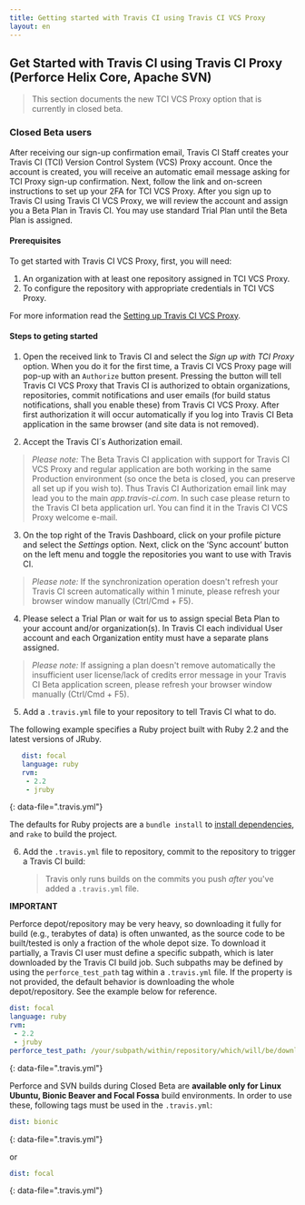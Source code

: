 ```yaml
---
title: Getting started with Travis CI using Travis CI VCS Proxy
layout: en
---
```


## Get Started with Travis CI using Travis CI Proxy (Perforce Helix Core, Apache SVN)

<blockquote class="beta">
  <p>
    This section documents the new TCI VCS Proxy option that is currently in closed beta.
  </p>
</blockquote>

### Closed Beta users

After receiving our sign-up confirmation email, Travis CI Staff creates your Travis CI (TCI) Version Control System (VCS) Proxy account. Once the account is created, you will receive an automatic email message asking for TCI Proxy sign-up confirmation. Next, follow the link and on-screen instructions to set up your 2FA for TCI VCS Proxy.
After you sign up to Travis CI using Travis CI VCS Proxy, we will review the account and assign you a Beta Plan in Travis CI. You may use standard Trial Plan until the Beta Plan is assigned. 

#### Prerequisites

To get started with Travis CI VCS Proxy, first, you will need:

1. An organization with at least one repository assigned in TCI VCS Proxy. 
2. To configure the repository with appropriate credentials in TCI VCS Proxy. 

For more information read the [Setting up Travis CI VCS Proxy](/user/travis-ci-vcs-proxy/).

#### Steps to geting started

1. Open the received link to Travis CI and select the *Sign up with TCI Proxy* option.
When you do it for the first time, a Travis CI VCS Proxy page will pop-up with an `Authorize` button present. Pressing the button will tell Travis CI VCS Proxy that Travis CI is authorized to obtain organizations, repositories, commit notifications and user emails (for build status notifications, shall you enable these) from Travis CI VCS Proxy. After first authorization it will occur automatically if you log into Travis CI Beta application in the same browser (and site data is not removed).

2. Accept the Travis CI´s Authorization email. 
> *Please note:* The Beta Travis CI application with support for Travis CI VCS Proxy and regular application are both working in the same Production environment (so once the beta is closed, you can preserve all set up if you wish to). Thus Travis CI Authorization email link may lead you to the main *app.travis-ci.com*. In such case please return to the Travis CI beta application url. You can find it in the Travis CI VCS Proxy welcome e-mail.

3. On the top right of the Travis Dashboard, click on your profile picture and select the *Settings* option. Next, click on the ‘Sync account’ button on the left menu and toggle the repositories you want to use with Travis CI. 
> *Please note:* If the synchronization operation doesn't refresh your Travis CI screen automatically within 1 minute, please refresh your browser window manually (Ctrl/Cmd + F5).

4. Please select a Trial Plan or wait for us to assign special Beta Plan to your account and/or organization(s). In Travis CI each individual User account and each Organization entity must have a separate plans assigned.
> *Please note:* If assigning a plan doesn't remove automatically the insufficient user license/lack of credits error message in your Travis CI Beta application screen, please refresh your browser window manually (Ctrl/Cmd + F5).

5. Add a `.travis.yml` file to your repository to tell Travis CI what to do.

The following example specifies a Ruby project built with Ruby 2.2 and the latest versions of JRuby.

```yaml
   dist: focal
   language: ruby
   rvm:
    - 2.2
    - jruby
   ```
{: data-file=".travis.yml"}

The defaults for Ruby projects are a `bundle install` to [install dependencies](/user/job-lifecycle/#customizing-the-installation-phase), and `rake` to build the project.

6. Add the `.travis.yml` file to repository, commit to the repository to trigger a Travis CI build:

   > Travis only runs builds on the commits you push *after* you've added a `.travis.yml` file.

 **IMPORTANT**

Perforce depot/repository may be very heavy, so downloading it fully for build (e.g., terabytes of data) is often unwanted, as the source code to be built/tested is only a fraction of the whole depot size. To download it partially, a Travis CI user must define a specific subpath, which is later downloaded by the Travis CI build job. Such subpaths may be defined by using the `perforce_test_path` tag within a `.travis.yml` file. If the property is not provided, the default behavior is downloading the whole depot/repository. See the example below for reference.

   ```yaml
   dist: focal
   language: ruby
   rvm:
    - 2.2
    - jruby
   perforce_test_path: /your/subpath/within/repository/which/will/be/downloaded
   ```
   {: data-file=".travis.yml"}


Perforce and SVN builds during Closed Beta are **available only for Linux Ubuntu, Bionic Beaver and Focal Fossa** build environments. In order to use these, following tags must be used in the `.travis.yml`:

   ```yaml
   dist: bionic
   ```
   {: data-file=".travis.yml"}

or

   ```yaml
   dist: focal
   ```
   {: data-file=".travis.yml"}
